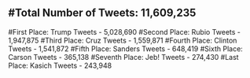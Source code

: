 #Total Number of Tweets: 11,609,235 
---
#First Place: Trump Tweets - 5,028,690
#Second Place: Rubio Tweets - 1,947,875
#Third Place: Cruz Tweets - 1,559,871
#Fourth Place: Clinton Tweets - 1,541,872
#Fifth Place: Sanders Tweets - 648,419
#Sixth Place: Carson Tweets - 365,138
#Seventh Place: Jeb! Tweets - 274,430
#Last Place: Kasich Tweets - 243,948
